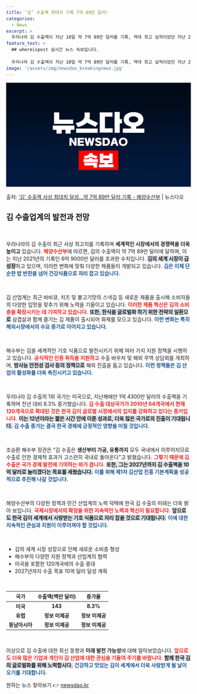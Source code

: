 ```yaml
---
title: ‘김’ 수출액 최대치 기록 7억 89만 달러!
categories:
  - News
excerpt: >
  우리나라 김 수출액이 지난 10일 약 7억 89만 달러를 기록, 역대 최고 실적이었던 지난 2021년도 6억…
feature_text: >
  ## whereispost 실시간 뉴스 속보입니다.

  우리나라 김 수출액이 지난 10일 약 7억 89만 달러를 기록, 역대 최고 실적이었던 지난 2021년도 6억…
image: '/assets/img/newsdao_breakingnews.jpg'
---
```


![뉴스다오 속보](/assets/img/newsdao_breakingnews.jpg)

<p>출처: <a href="https://newsdao.kr/2515" rel="dofollow">‘김’ 수출액 사상 최대치 달성…약 7억 89만 달러 기록 - 해양수산부</a> | 뉴스다오</p>

<h2 data-ke-size="size26">김 수출업계의 발전과 전망</h2>

<p data-ke-size="size16">&nbsp;</p>

우리나라의 김 수출이 최근 사상 최고치를 기록하며 **세계적인 시장에서의 경쟁력을 더욱 높이고** 있습니다. <b><span style="color: #ee2323;">해양수산부</span></b>에 따르면, 김의 수출액이 약 7억 89만 달러에 달하며, 이는 지난 2021년의 기록인 6억 9000만 달러를 초과한 수치입니다. <b><span style="background-color: #21538527;">김의 세계 시장이 급성장</span></b>하고 있으며, 이러한 변화에 맞춰 다양한 제품들이 개발되고 있습니다. <b><span style="color: #1a5490;">김은 이제 단순한 밥 반찬을 넘어 건강식품으로 자리 잡고 있습니다.</span></b>

<p data-ke-size="size16">&nbsp;</p>

김 산업계는 최근 바비큐, 치즈 및 불고기맛의 스낵김 등 새로운 제품을 출시해 소비자들의 다양한 입맛을 맞추기 위해 노력을 기울이고 있습니다. <b><span style="color: #ee2323;">이러한 제품 혁신은 김의 소비층을 확장시키는 데 기여하고 있습니다.</span></b> <b><span style="background-color: #21538527;">또한, 한식을 글로벌화 하기 위한 전략의 일환으로</span></b> 삼겹살과 함께 즐기는 김 제품이 출시되어 화제를 모으고 있습니다. <b><span style="color: #1a5490;">이런 변화는 특히 해외시장에서의 수요 증가로 이어지고 있습니다.</span></b>

<p data-ke-size="size16">&nbsp;</p>

해수부는 김을 세계적인 기호 식품으로 발전시키기 위해 여러 가지 지원 정책을 시행하고 있습니다. <b><span style="color: #ee2323;">공식적인 인증 취득을 지원하고</span></b> 수출 바우처 및 해외 무역 상담회를 개최하며, <b><span style="background-color: #21538527;">방사능 안전성 검사 등의 정책으로</span></b> 해외 진출을 돕고 있습니다. <b><span style="color: #1a5490;">이런 정책들은 김 산업의 활성화를 더욱 촉진시키고 있습니다.</span></b>

<p data-ke-size="size16">&nbsp;</p>

우리나라 김 수출의 1위 국가는 미국으로, 지난해에만 1억 4300만 달러의 수출액을 기록하며 전년 대비 8.3% 증가했습니다. <b><span style="color: #ee2323;">김 수출 대상국가가 2010년 64개국에서 현재 120개국으로 확대된 것은 한국 김이 글로벌 시장에서의 입지를 강화하고 있다는 증거입니다.</span></b> <b><span style="background-color: #21538527;">이는 12년이라는 짧은 시간 안에 이룬 성과로, 더욱 많은 국가로의 진출이 기대됩니다.</span></b> <b><span style="color: #1a5490;">김 수출 증가는 결국 한국 경제에 긍정적인 영향을 미칠 것입니다.</span></b>

<p data-ke-size="size16">&nbsp;</p>

조승환 해수부 장관은 "김 수출은 **생산부터 가공, 유통까지** 모두 국내에서 이루어지므로 수출로 인한 경제적 효과가 고스란히 국내로 돌아온다"고 밝혔습니다. <b><span style="color: #ee2323;">그렇기 때문에 김 수출은 국가 경제 발전에 기여하는 바가 큽니다.</span></b> <b><span style="background-color: #21538527;">또한, 그는 2027년까지 김 수출액을 10억 달러로 늘리겠다는 목표를 세웠습니다.</span></b> <b><span style="color: #1a5490;">이를 위해 제1차 김산업 진흥 기본계획을 성공적으로 추진해 나갈 것입니다.</span></b>

<p data-ke-size="size16">&nbsp;</p>

해양수산부의 다양한 정책과 민간 산업계의 노력 덕택에 한국 김 수출의 미래는 더욱 밝아 보입니다. <b><span style="color: #ee2323;">국제시장에서의 확장을 위한 지속적인 노력과 혁신이 필요합니다.</span></b> <b><span style="background-color: #21538527;">앞으로도 한국 김이 세계에서 사랑받는 기호 식품으로 자리 잡을 것으로 기대됩니다.</span></b> <b><span style="color: #1a5490;">이에 대한 지속적인 관심과 지원이 이루어져야 할 것입니다.</span></b>

<p data-ke-size="size16">&nbsp;</p>

<ul>
    <li>김의 세계 시장 성장으로 인해 새로운 소비층 형성</li>
    <li>해수부의 다양한 지원 정책과 산업계의 협력</li>
    <li>미국을 포함한 120개국에의 수출 증대</li>
    <li>2027년까지 수출 목표 10억 달러 달성 계획</li>
</ul>

<p data-ke-size="size16">&nbsp;</p>

<table style="border-collapse: collapse; width: 100%;">
    <thead>
        <tr>
            <th style="text-align: center; height: 17px;"><b>국가</b></th>
            <th style="text-align: center; height: 17px;"><b>수출액(백만 달러)</b></th>
            <th style="text-align: center; height: 17px;"><b>증가율</b></th>
        </tr>
    </thead>
    <tbody>
        <tr>
            <td style="text-align: center; height: 17px;"><b>미국</b></td>
            <td style="text-align: center; height: 17px;"><b>143</b></td>
            <td style="text-align: center; height: 17px;"><b>8.3%</b></td>
        </tr>
        <tr>
            <td style="text-align: center; height: 17px;"><b>유럽</b></td>
            <td style="text-align: center; height: 17px;"><b>정보 미제공</b></td>
            <td style="text-align: center; height: 17px;"><b>정보 미제공</b></td>
        </tr>
        <tr>
            <td style="text-align: center; height: 17px;"><b>동남아시아</b></td>
            <td style="text-align: center; height: 17px;"><b>정보 미제공</b></td>
            <td style="text-align: center; height: 17px;"><b>정보 미제공</b></td>
        </tr>
    </tbody>
</table>

<p data-ke-size="size16">&nbsp;</p>

이상으로 김 수출에 대한 최신 동향과 **미래 발전 가능성**에 대해 알아보았습니다. <b><span style="color: #ee2323;">앞으로도 더욱 많은 기업과 개인이 김 산업에 대한 관심을 기울여 주기를 바랍니다.</span></b> <b><span style="background-color: #21538527;">함께 한국 김의 글로벌화를 위해 노력합시다.</span></b> <b><span style="color: #1a5490;">건강하고 맛있는 김이 세계에서 더욱 사랑받게 될 날이 오기를 기대합니다.</span></b> 

원하는 뉴스 찾아보기 👉 <a href="https://newsdao.kr" rel="dofollow">newsdao.kr</a>


